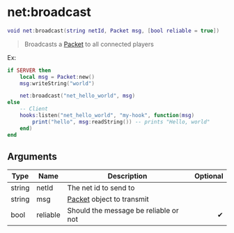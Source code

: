 # net:broadcast

```lua
void net:broadcast(string netId, Packet msg, [bool reliable = true])
```

> Broadcasts a [Packet](../../wiki/net/packet\_base/) to all connected players

Ex:

```lua
if SERVER then
	local msg = Packet:new()
	msg:writeString("world")

	net:broadcast("net_hello_world", msg)
else
	-- Client
	hooks:listen("net_hello_world", "my-hook", function(msg)
		print("hello", msg:readString()) -- prints "Hello, world"
	end)
end
```

## Arguments

| Type   | Name     | Description                                               | Optional |
| ------ | -------- | --------------------------------------------------------- | -------: |
| string | netId    | The net id to send to                                     |          |
| string | msg      | [Packet](../../wiki/net/packet\_base/) object to transmit |          |
| bool   | reliable | Should the message be reliable or not                     |        ✔ |
